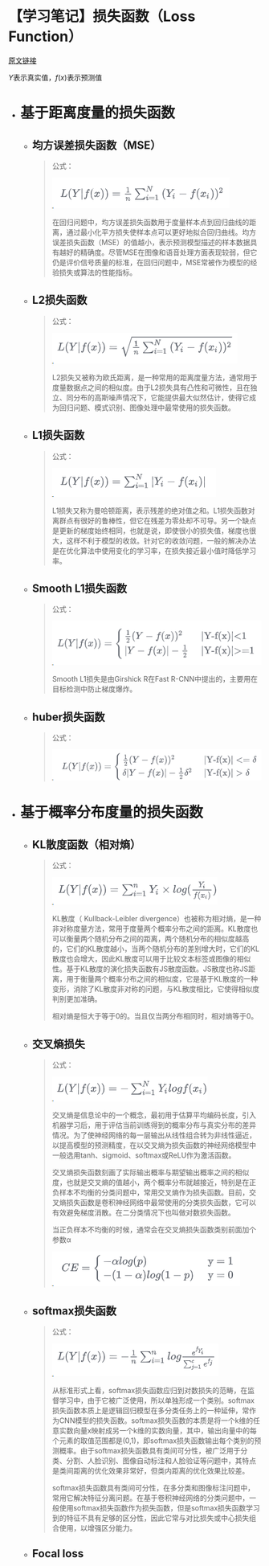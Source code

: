 # 【学习笔记】损失函数（Loss Function）

[原文链接](https://zhuanlan.zhihu.com/p/261059231)

$Y$表示真实值，$f(x)$表示预测值

* # 基于距离度量的损失函数

  * ## 均方误差损失函数（MSE）

    > 公式：
    >
    > ![image-20240323214353557](images/nlp-5/1)
    >
    > 在回归问题中，均方误差损失函数用于度量样本点到回归曲线的距离，通过最小化平方损失使样本点可以更好地拟合回归曲线。均方误差损失函数（MSE）的值越小，表示预测模型描述的样本数据具有越好的精确度。尽管MSE在图像和语音处理方面表现较弱，但它仍是评价信号质量的标准，在回归问题中，MSE常被作为模型的经验损失或算法的性能指标。

  * ##  L2损失函数

    > 公式：
    >
    > ![image-20240323214416633](images/nlp-5/2)
    >
    > L2损失又被称为欧氏距离，是一种常用的距离度量方法，通常用于度量数据点之间的相似度。由于L2损失具有凸性和可微性，且在独立、同分布的高斯噪声情况下，它能提供最大似然估计，使得它成为回归问题、模式识别、图像处理中最常使用的损失函数。

  * ## L1损失函数

    > 公式：
    >
    > ![image-20240323214430371](images/nlp-5/3)
    >
    > L1损失又称为曼哈顿距离，表示残差的绝对值之和。L1损失函数对离群点有很好的鲁棒性，但它在残差为零处却不可导。另一个缺点是更新的梯度始终相同，也就是说，即使很小的损失值，梯度也很大，这样不利于模型的收敛。针对它的收敛问题，一般的解决办法是在优化算法中使用变化的学习率，在损失接近最小值时降低学习率。

  * ## Smooth L1损失函数

    > 公式：
    >
    > ![image-20240323214440699](images/nlp-5/4)
    >
    > Smooth L1损失是由Girshick R在Fast R-CNN中提出的，主要用在目标检测中防止梯度爆炸。

  * ##  huber损失函数

    > 公式：
    >
    > ![image-20240323214454529](images/nlp-5/5)

* # 基于概率分布度量的损失函数

  * ## KL散度函数（相对熵）

    > 公式：
    >
    > ![image-20240323214527780](images/nlp-5/6)
    >
    > KL散度（ Kullback-Leibler divergence）也被称为相对熵，是一种非对称度量方法，常用于度量两个概率分布之间的距离。KL散度也可以衡量两个随机分布之间的距离，两个随机分布的相似度越高的，它们的KL散度越小，当两个随机分布的差别增大时，它们的KL散度也会增大，因此KL散度可以用于比较文本标签或图像的相似性。基于KL散度的演化损失函数有JS散度函数。JS散度也称JS距离，用于衡量两个概率分布之间的相似度，它是基于KL散度的一种变形，消除了KL散度非对称的问题，与KL散度相比，它使得相似度判别更加准确。
    >
    > 相对熵是恒大于等于0的。当且仅当两分布相同时，相对熵等于0。

  * ## 交叉熵损失

    > 公式：
    >
    > ![image-20240323214542781](images/nlp-5/7)
    >
    > 交叉熵是信息论中的一个概念，最初用于估算平均编码长度，引入机器学习后，用于评估当前训练得到的概率分布与真实分布的差异情况。为了使神经网络的每一层输出从线性组合转为非线性逼近，以提高模型的预测精度，在以交叉熵为损失函数的神经网络模型中一般选用tanh、sigmoid、softmax或ReLU作为激活函数。
    >
    > 交叉熵损失函数刻画了实际输出概率与期望输出概率之间的相似度，也就是交叉熵的值越小，两个概率分布就越接近，特别是在正负样本不均衡的分类问题中，常用交叉熵作为损失函数。目前，交叉熵损失函数是卷积神经网络中最常使用的分类损失函数，它可以有效避免梯度消散。在二分类情况下也叫做对数损失函数。
    >
    > 当正负样本不均衡的时候，通常会在交叉熵损失函数类别前面加个参数α
    >
    > ![image-20240323214558874](images/nlp-5/8)

  * ## softmax损失函数

    > 公式：
    >
    > ![image-20240323214636120](images/nlp-5/9)
    >
    > 从标准形式上看，softmax损失函数应归到对数损失的范畴，在监督学习中，由于它被广泛使用，所以单独形成一个类别。softmax损失函数本质上是逻辑回归模型在多分类任务上的一种延伸，常作为CNN模型的损失函数。softmax损失函数的本质是将一个k维的任意实数向量x映射成另一个k维的实数向量，其中，输出向量中的每个元素的取值范围都是(0,1)，即softmax损失函数输出每个类别的预测概率。由于softmax损失函数具有类间可分性，被广泛用于分类、分割、人脸识别、图像自动标注和人脸验证等问题中，其特点是类间距离的优化效果非常好，但类内距离的优化效果比较差。
    >
    > softmax损失函数具有类间可分性，在多分类和图像标注问题中，常用它解决特征分离问题。在基于卷积神经网络的分类问题中，一般使用softmax损失函数作为损失函数，但是softmax损失函数学习到的特征不具有足够的区分性，因此它常与对比损失或中心损失组合使用，以增强区分能力。

  * ## Focal loss